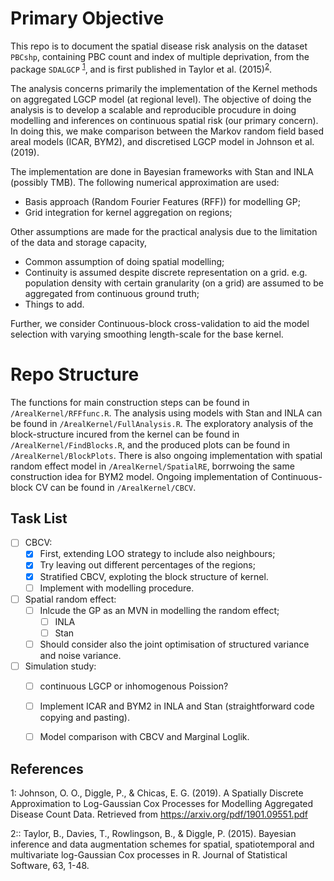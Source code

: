 # Primary Objective

This repo is to document the spatial disease risk analysis on the dataset `PBCshp`, containing PBC count and index of multiple deprivation, from the package `SDALGCP` <sup>[1](#fnt1)</sup>, and is first published in Taylor et al. (2015)<sup>[2](#fnt2)</sup>.

The analysis concerns primarily the implementation of the Kernel methods on aggregated LGCP model (at regional level). The objective of doing the analysis is to develop a scalable and reproducible procudure in doing modelling and inferences on continuous spatial risk (our primary concern). In doing this, we make comparison between the Markov random field based areal models (ICAR, BYM2), and discretised LGCP model in Johnson et al. (2019). 

The implementation are done in Bayesian frameworks with Stan and INLA (possibly TMB). The following numerical approximation are used:
* Basis approach (Random Fourier Features (RFF)) for modelling GP;
* Grid integration for kernel aggregation on regions;

Other assumptions are made for the practical analysis due to the limitation of the data and storage capacity, 
* Common assumption of doing spatial modelling;
* Continuity is assumed despite discrete representation on a grid. e.g. population density with certain granularity (on a grid) are assumed to be aggregated from continuous ground truth; 
* Things to add.

Further, we consider Continuous-block cross-validation to aid the model selection with varying smoothing length-scale for the base kernel.

# Repo Structure

The functions for main construction steps can be found in `/ArealKernel/RFFfunc.R`. The analysis using models with Stan and INLA can be found in `/ArealKernel/FullAnalysis.R`. The exploratory analysis of the block-structure incured from the kernel can be found in `/ArealKernel/FindBlocks.R`, and the produced plots can be found in `/ArealKernel/BlockPlots`. There is also ongoing implementation with spatial random effect model in `/ArealKernel/SpatialRE`, borrwoing the same construction idea for BYM2 model. Ongoing implementation of Continuous-block CV can be found in `/ArealKernel/CBCV`.

## Task List
- [ ] CBCV: 
  - [x] First, extending LOO strategy to include also neighbours;
  - [x] Try leaving out different percentages of the regions;
  - [x] Stratified CBCV, exploting the block structure of kernel.
  - [ ] Implement with modelling procedure.
- [ ] Spatial random effect: 
  - [ ] Inlcude the GP as an MVN in modelling the random effect;
    - [ ] INLA
    - [ ] Stan
  - [ ] Should consider also the joint optimisation of structured variance and noise variance.
- [ ] Simulation study: 
  - [ ] continuous LGCP or inhomogenous Poission?
  - [ ] Implement ICAR and BYM2 in INLA and Stan (straightforward code copying and pasting).
  - [ ] Model comparison with CBCV and Marginal Loglik.


## References
<a name="fnt1">1</a>: Johnson, O. O., Diggle, P., & Chicas, E. G. (2019). A Spatially Discrete Approximation to Log-Gaussian Cox Processes for Modelling Aggregated Disease Count Data. Retrieved from https://arxiv.org/pdf/1901.09551.pdf

<a name="fnt2">2</a>:: Taylor, B., Davies, T., Rowlingson, B., & Diggle, P. (2015). Bayesian inference and data augmentation schemes for spatial, spatiotemporal and multivariate log-Gaussian Cox processes in R. Journal of Statistical Software, 63, 1-48.

